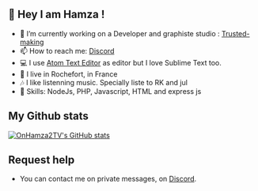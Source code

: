 ## 👋 Hey I am Hamza !

- 🔭 I’m currently working on a Developer and graphiste studio : [Trusted-making](https://trusted-making.eu)
- 📫 How to reach me: [Discord](https://discord.com/users/853268210899353600)
- 💻 I use [Atom Text Editor](https://atom.io/) as editor but I love Sublime Text too.
- 🥖 I live in Rochefort, in France
- 🎶 I like listenning music. Specially liste to RK and jul
- 🔧 Skills: NodeJs, PHP, Javascript, HTML and express js

## My Github stats

[![OnHamza2TV's GitHub stats](https://github-readme-stats.vercel.app/api?username=OnHamza2TV)](https://github.com/anuraghazra/github-readme-stats)

## Request help
- You can contact me on private messages, on [Discord](https://discord.com/users/853268210899353600).

